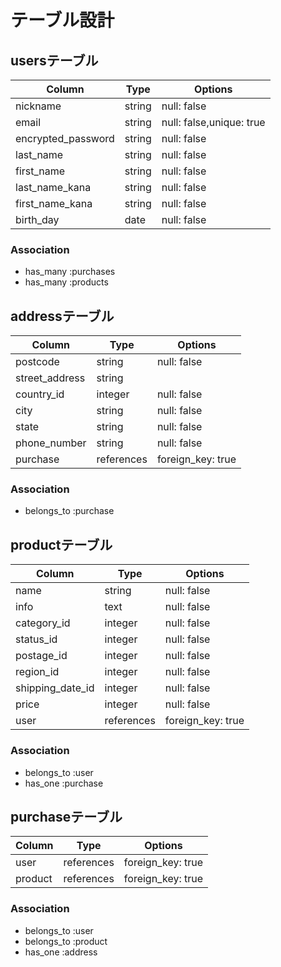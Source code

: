 # テーブル設計

## usersテーブル
| Column               | Type   | Options                  |
|----------------------|--------|--------------------------|
| nickname             | string | null: false              |
| email                | string | null: false,unique: true |
| encrypted_password   | string | null: false              |
| last_name            | string | null: false              |
| first_name           | string | null: false              |
| last_name_kana       | string | null: false              |
| first_name_kana      | string | null: false              |
| birth_day            | date   | null: false              |

### Association
* has_many :purchases
* has_many :products


## addressテーブル
| Column         | Type       | Options           |
|----------------|------------|-------------------|
| postcode       | string     | null: false       |
| street_address | string     |                   |
| country_id     | integer    | null: false       |
| city           | string     | null: false       |
| state          | string     | null: false       |
| phone_number   | string     | null: false       |
| purchase       | references | foreign_key: true |

### Association
* belongs_to :purchase


## productテーブル
| Column           | Type       | Options           |
|------------------|------------|-------------------|
| name             | string     | null: false       |
| info             | text       | null: false       |
| category_id      | integer    | null: false       |
| status_id        | integer    | null: false       |
| postage_id       | integer    | null: false       |
| region_id        | integer    | null: false       |
| shipping_date_id | integer    | null: false       |
| price            | integer    | null: false       |
| user             | references | foreign_key: true |

### Association
* belongs_to :user
* has_one :purchase


## purchaseテーブル
| Column          | Type       | Options           |
|-----------------|------------|-------------------|
| user            | references | foreign_key: true |
| product         | references | foreign_key: true |

### Association
* belongs_to :user
* belongs_to :product
* has_one :address